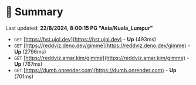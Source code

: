# 📖 Summary
Last updated: **22/8/2024, 8:00:15 PG "Asia/Kuala_Lumpur"**

- `GET` [https://hst.ujol.dev](https://hst.ujol.dev) - **Up** (493ms)
- `GET` [https://reddviz.deno.dev/gimme](https://reddviz.deno.dev/gimme) - **Up** (2796ms)
- `GET` [https://reddviz.amar.kim/gimme](https://reddviz.amar.kim/gimme) - **Up** (767ms)
- `GET` [https://dumb.onrender.com](https://dumb.onrender.com) - **Up** (701ms)
